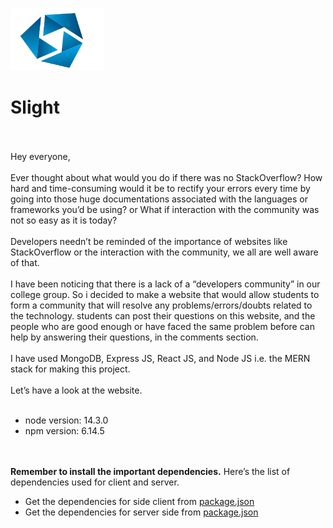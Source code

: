 <img src="https://github.com/RaiLokesh/slight-app/blob/master/client/public/circle-cropped.png?raw=true" height="100" width="150"></img><h1><b>Slight</b></h1>
<br><br>
Hey everyone,
<br><br>
Ever thought about what would you do if there was no StackOverflow? How hard and time-consuming would it be to rectify your errors every time by going into those huge documentations associated with the languages or frameworks you’d be using? or 
What if interaction with the community was not so easy as it is today?
<br><br>
Developers needn’t be reminded of the importance of websites like StackOverflow or the interaction with the community, we all are well aware of that.
<br><br>
I have been noticing that there is a lack of a “developers community” in our college group.
So i decided to make a website that would allow students to form a community that will resolve any problems/errors/doubts related to the technology.
students can post their questions on this website, and the people who are good enough or have faced the same problem before can help by answering their questions, in the comments section.
<br><br>
I have used MongoDB, Express JS, React JS, and Node JS i.e. the MERN stack for making this project.
<br><br>
Let’s have a look at the website.
<br><br>
<ul>
<li>node version: 14.3.0</li>
<li>npm version: 6.14.5</li>
</ul>
<br> <br>
<b>Remember to install the important dependencies.</b> Here’s the list of dependencies used for client and server.</b>
<br>
<ul>
<li>Get the dependencies for side client from <a href="https://github.com/RaiLokesh/slight-app/blob/master/client/package.json">package.json</a>
<li>Get the dependencies for server side from <a href="https://github.com/RaiLokesh/slight-app/blob/master/package.json">package.json</a>
</ul>
<br>




